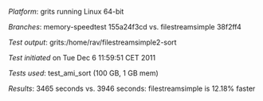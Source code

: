 *Platform*: grits running Linux 64-bit

*Branches*: memory-speedtest 155a24f3cd vs. filestreamsimple 38f2ff4

*Test output*: grits:/home/rav/filestreamsimple2-sort

*Test initiated* on Tue Dec 6 11:59:51 CET 2011

*Tests used*: test_ami_sort (100 GB, 1 GB mem)

*Results*: 3465 seconds vs. 3946 seconds: filestreamsimple is 12.18% faster
